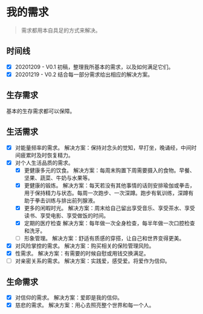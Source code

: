 # 我的需求
> 需求都用本自具足的方式来解决。

## 时间线
- [x] 20201209 - V0.1 初稿，整理我所基本的需求，以及如何满足它们。
- [x] 20201219 - V0.2 结合每一部分需求给出相应的解决方案。

## 生存需求
基本的生存需求都可以保障。

## 生活需求
- [x] 对能量频率的需求。
解决方案：保持对念头的觉知，早打坐，晚诵经，中间时间疲累时及时恢复精力。
- [x] 对个人生活品质的需求。
  - [x] 更健康多元的饮食。
    解决方案：每周末购置下周需要摄入的食物。早餐、坚果、蔬菜、牛奶与水果等。
  - [x] 更健康的锻炼。
    解决方案：每天若没有其他事情的话则安排瑜伽或拳击，用于保持精力与状态。每周一次跑步、一次深蹲。跑步有氧训练，深蹲有助于拳击训练与排出前列腺液。
  - [x] 更多的闲暇时光。
    解决方案：周末给自己留出享受音乐、享受茶水、享受读书、享受电影、享受做饭的时间。
  - [x] 定期的医疗检查
    解决方案：每年做一次全身检查，每半年做一次口腔检查和洗牙。
  - [ ] 形象管理。
    解决方案：舒适有质感的穿搭，让自己和世界变得更美。
- [x] 对风险掌控的需求。
    解决方案：购买相关的保险管理风险。
- [x] 性需求。
    解决方案：有需要的时候自慰或用钱交换满足。
- [ ] 对亲密关系的需求。
    解决方案：实践爱，感受爱。将爱作为信仰。

## 生命需求
- [x] 对信仰的需求。
    解决方案：爱即是我的信仰。
- [x] 慈悲的需求。
    解决方案：用心去照亮整个世界和每一个人。